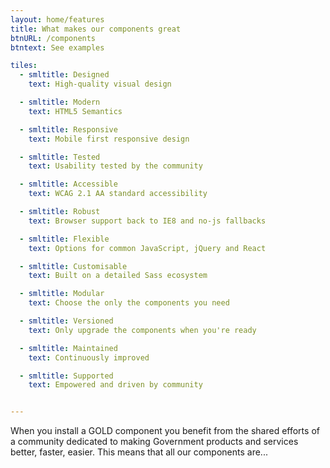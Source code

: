 ```yaml
---
layout: home/features
title: What makes our components great
btnURL: /components
btntext: See examples

tiles:
  - smltitle: Designed
    text: High-quality visual design

  - smltitle: Modern
    text: HTML5 Semantics

  - smltitle: Responsive
    text: Mobile first responsive design

  - smltitle: Tested
    text: Usability tested by the community

  - smltitle: Accessible
    text: WCAG 2.1 AA standard accessibility

  - smltitle: Robust
    text: Browser support back to IE8 and no-js fallbacks

  - smltitle: Flexible
    text: Options for common JavaScript, jQuery and React

  - smltitle: Customisable
    text: Built on a detailed Sass ecosystem

  - smltitle: Modular
    text: Choose the only the components you need

  - smltitle: Versioned
    text: Only upgrade the components when you're ready

  - smltitle: Maintained
    text: Continuously improved

  - smltitle: Supported
    text: Empowered and driven by community


---
```


When you install a GOLD component you benefit from the shared efforts of a community dedicated to making Government products and services better, faster, easier. This means that all our components are...
